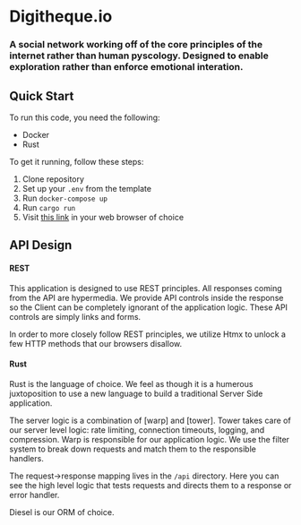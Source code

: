 # Digitheque.io

### A social network working off of the core principles of the internet rather than human pyscology. Designed to enable exploration rather than enforce emotional interation.

## Quick Start
To run this code, you need the following:
- Docker
- Rust

To get it running, follow these steps:
1. Clone repository
1. Set up your `.env` from the template
1. Run `docker-compose up`
1. Run `cargo run`
1. Visit [this link](http://localhost:4000) in your web browser of choice


## API Design
#### REST
This application is designed to use REST principles. All responses coming from the API are hypermedia. We provide API controls inside the response so the Client can be completely ignorant of the application logic. These API controls are simply links and forms.

In order to more closely follow REST principles, we utilize Htmx to unlock a few HTTP methods that our browsers disallow.

#### Rust
Rust is the language of choice. We feel as though it is a humerous juxtoposition to use a new language to build a traditional Server Side application.

The server logic is a combination of [warp] and [tower]. Tower takes care of our server level logic: rate limiting, connection timeouts, logging, and compression. Warp is responsible for our application logic. We use the filter system to break down requests and match them to the responsible handlers.

The request->response mapping lives in the `/api` directory. Here you can see the high level logic that tests requests and directs them to a response or error handler.

Diesel is our ORM of choice.